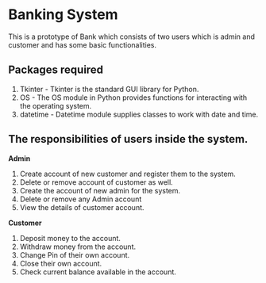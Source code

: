 # Banking System

This is a prototype of Bank which consists of two users which is admin and customer and has some basic functionalities.

## Packages required
1. Tkinter - Tkinter is the standard GUI library for Python.
2. OS - The OS module in Python provides functions for interacting with the operating system.
3. datetime - Datetime module supplies classes to work with date and time.

## The responsibilities of users inside the system.


**Admin**

1. Create account of new customer and register them to the system.
2. Delete or remove account of customer as well.
3. Create the account of new admin for the system.
4. Delete or remove any Admin account
5. View the details of customer account.

**Customer**

1. Deposit money to the account.
2. Withdraw money from the account.
3. Change Pin of their own account.
4. Close their own account.
5. Check current balance available in the account.



